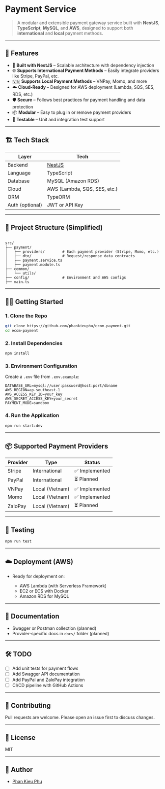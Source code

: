 # Payment Service

> A modular and extensible payment gateway service built with **NestJS**, **TypeScript**, **MySQL**, and **AWS**, designed to support both **international** and **local** payment methods.

---

## 🚀 Features

- 🧱 **Built with NestJS** – Scalable architecture with dependency injection
- 🌐 **Supports International Payment Methods** – Easily integrate providers like Stripe, PayPal, etc.
- 🇻🇳 **Supports Local Payment Methods** – VNPay, Momo, and more
- ☁️ **Cloud-Ready** – Designed for AWS deployment (Lambda, SQS, SES, RDS, etc.)
- 🛡️ **Secure** – Follows best practices for payment handling and data protection
- 📦 **Modular** – Easy to plug in or remove payment providers
- 🧪 **Testable** – Unit and integration test support

---

## 🏗️ Tech Stack

| Layer         | Tech                     |
|---------------|--------------------------|
| Backend       | [NestJS](https://nestjs.com/) |
| Language      | TypeScript               |
| Database      | MySQL (Amazon RDS)       |
| Cloud         | AWS (Lambda, SQS, SES, etc.) |
| ORM           | TypeORM                  |
| Auth (optional) | JWT or API Key          |

---

## 📁 Project Structure (Simplified)

```

src/
├── payment/
│   ├── providers/        # Each payment provider (Stripe, Momo, etc.)
│   ├── dto/              # Request/response data contracts
│   ├── payment.service.ts
│   ├── payment.module.ts
├── common/
│   └── utils/
├── config/               # Environment and AWS configs
├── main.ts

````

---

## 🧑‍💻 Getting Started

### 1. Clone the Repo

```bash
git clone https://github.com/phankieuphu/ecom-payment.git
cd ecom-payment
````

### 2. Install Dependencies

```bash
npm install
```

### 3. Environment Configuration

Create a `.env` file from `.env.example`:

```env
DATABASE_URL=mysql://user:password@host:port/dbname
AWS_REGION=ap-southeast-1
AWS_ACCESS_KEY_ID=your_key
AWS_SECRET_ACCESS_KEY=your_secret
PAYMENT_MODE=sandbox
```

### 4. Run the Application

```bash
npm run start:dev
```

---

## 📦 Supported Payment Providers

| Provider | Type            | Status        |
| -------- | --------------- | ------------- |
| Stripe   | International   | ✅ Implemented |
| PayPal   | International   | ⏳ Planned     |
| VNPay    | Local (Vietnam) | ✅ Implemented |
| Momo     | Local (Vietnam) | ✅ Implemented |
| ZaloPay  | Local (Vietnam) | ⏳ Planned     |

---

## 🧪 Testing

```bash
npm run test
```

---

## ☁️ Deployment (AWS)

* Ready for deployment on:

  * AWS Lambda (with Serverless Framework)
  * EC2 or ECS with Docker
  * Amazon RDS for MySQL

---

## 📖 Documentation

* Swagger or Postman collection (planned)
* Provider-specific docs in `docs/` folder (planned)

---

## 🛠 TODO

* [ ] Add unit tests for payment flows
* [ ] Add Swagger API documentation
* [ ] Add PayPal and ZaloPay integration
* [ ] CI/CD pipeline with GitHub Actions

---

## 🤝 Contributing

Pull requests are welcome. Please open an issue first to discuss changes.

---

## 🪪 License

MIT

---

## 👤 Author

* [Phan Kieu Phu](https://github.com/phankieuphu)
